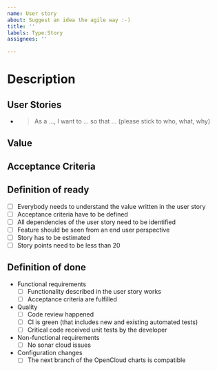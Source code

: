 ```yaml
---
name: User story
about: Suggest an idea the agile way :-)
title: ''
labels: Type:Story
assignees: ''

---
```


# Description

## User Stories

* > As a ..., I want to ... so that ... (please stick to who, what, why)

## Value

## Acceptance Criteria

## Definition of ready
- [ ] Everybody needs to understand the value written in the user story
- [ ] Acceptance criteria have to be defined
- [ ] All dependencies of the user story need to be identified
- [ ] Feature should be seen from an end user perspective
- [ ] Story has to be estimated
- [ ] Story points need to be less than 20

## Definition of done
- Functional requirements
  - [ ] Functionality described in the user story works
  - [ ] Acceptance criteria are fulfilled
- Quality
  - [ ] Code review happened
  - [ ] CI is green (that includes new and existing automated tests)
  - [ ] Critical code received unit tests by the developer
- Non-functional requirements
  - [ ] No sonar cloud issues
- Configuration changes
  - [ ] The next branch of the OpenCloud charts is compatible
